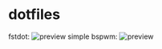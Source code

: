 # dotfiles
fstdot:
![preview](https://raw.githubusercontent.com/obsqrbtz/dotfiles/master/fstdot/scrot.png)
simple bspwm:
![preview](https://raw.githubusercontent.com/obsqrbtz/dotfiles/master/simple_bspwm/scrot.png)
